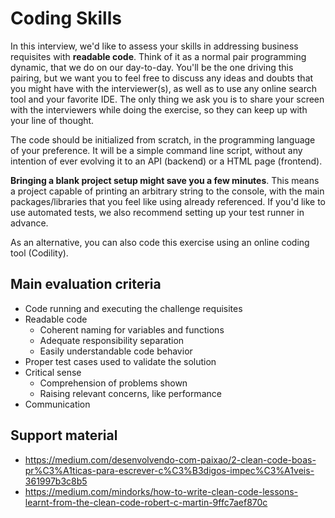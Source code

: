 # Coding Skills

In this interview, we'd like to assess your skills in addressing business requisites with __readable code__.
Think of it as a normal pair programming dynamic, that we do on our day-to-day.
You'll be the one driving this pairing, but we want you to feel free to discuss any ideas and doubts that you might have with the interviewer(s), as well as to use any online search tool and your favorite IDE.
The only thing we ask you is to share your screen with the interviewers while doing the exercise, so they can keep up with your line of thought.

The code should be initialized from scratch, in the programming language of your preference.
It will be a simple command line script, without any intention of ever evolving it to an API (backend) or a HTML page (frontend).

__Bringing a blank project setup might save you a few minutes__. This means a project capable of printing an arbitrary string to the console, with the main packages/libraries that you feel like using already referenced. If you'd like to use automated tests, we also recommend setting up your test runner in advance.

As an alternative, you can also code this exercise using an online coding tool (Codility).

## Main evaluation criteria
* Code running and executing the challenge requisites
* Readable code
  * Coherent naming for variables and functions
  * Adequate responsibility separation
  * Easily understandable code behavior
* Proper test cases used to validate the solution
* Critical sense
  * Comprehension of problems shown
  * Raising relevant concerns, like performance
* Communication

## Support material

* https://medium.com/desenvolvendo-com-paixao/2-clean-code-boas-pr%C3%A1ticas-para-escrever-c%C3%B3digos-impec%C3%A1veis-361997b3c8b5
* https://medium.com/mindorks/how-to-write-clean-code-lessons-learnt-from-the-clean-code-robert-c-martin-9ffc7aef870c 
